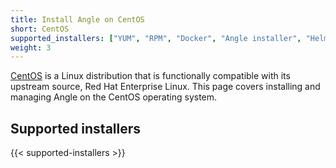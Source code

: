 ```yaml
---
title: Install Angle on CentOS
short: CentOS
supported_installers: ["YUM", "RPM", "Docker", "Angle installer", "Helm"]
weight: 3
---
```


[CentOS] is a Linux distribution that is functionally compatible with its upstream source, Red Hat Enterprise Linux. This page covers installing and managing Angle on the CentOS operating system.

## Supported installers

{{< supported-installers >}}

[centos]: https://www.centos.org
